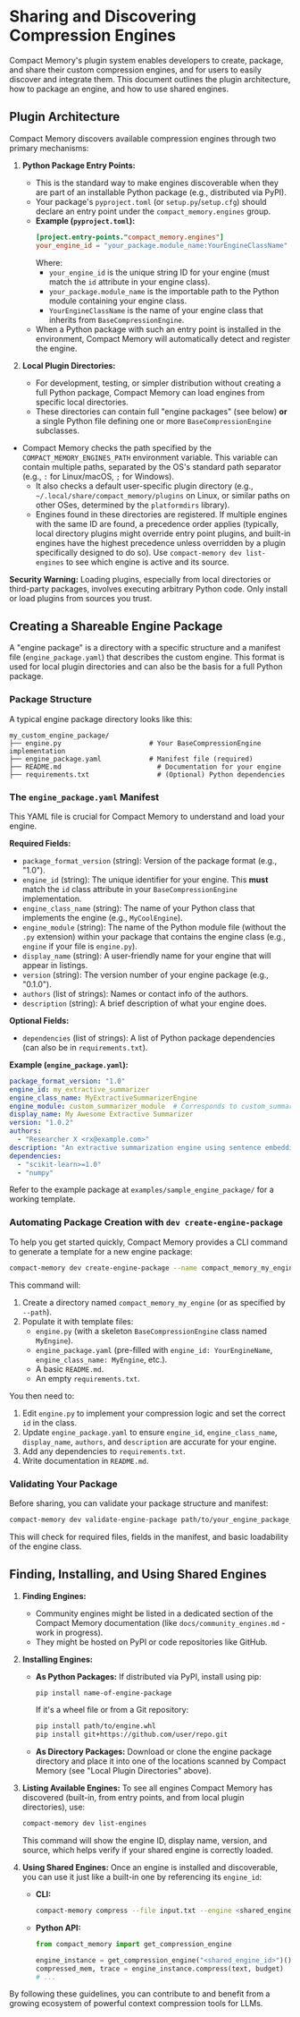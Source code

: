 # Sharing and Discovering Compression Engines

Compact Memory's plugin system enables developers to create, package, and share their custom compression engines, and for users to easily discover and integrate them. This document outlines the plugin architecture, how to package an engine, and how to use shared engines.

## Plugin Architecture

Compact Memory discovers available compression engines through two primary mechanisms:

1.  **Python Package Entry Points:**
    *   This is the standard way to make engines discoverable when they are part of an installable Python package (e.g., distributed via PyPI).
    *   Your package's `pyproject.toml` (or `setup.py`/`setup.cfg`) should declare an entry point under the `compact_memory.engines` group.
    *   **Example (`pyproject.toml`):**
        ```toml
        [project.entry-points."compact_memory.engines"]
        your_engine_id = "your_package.module_name:YourEngineClassName"
        ```
        Where:
        *   `your_engine_id` is the unique string ID for your engine (must match the `id` attribute in your engine class).
        *   `your_package.module_name` is the importable path to the Python module containing your engine class.
        *   `YourEngineClassName` is the name of your engine class that inherits from `BaseCompressionEngine`.
    *   When a Python package with such an entry point is installed in the environment, Compact Memory will automatically detect and register the engine.

2.  **Local Plugin Directories:**
    *   For development, testing, or simpler distribution without creating a full Python package, Compact Memory can load engines from specific local directories.
    *   These directories can contain full "engine packages" (see below) **or** a single Python file defining one or more `BaseCompressionEngine` subclasses.
*   Compact Memory checks the path specified by the `COMPACT_MEMORY_ENGINES_PATH` environment variable. This variable can contain multiple paths, separated by the OS's standard path separator (e.g., `:` for Linux/macOS, `;` for Windows).
    *   It also checks a default user-specific plugin directory (e.g., `~/.local/share/compact_memory/plugins` on Linux, or similar paths on other OSes, determined by the `platformdirs` library).
    *   Engines found in these directories are registered. If multiple engines with the same ID are found, a precedence order applies (typically, local directory plugins might override entry point plugins, and built-in engines have the highest precedence unless overridden by a plugin specifically designed to do so). Use `compact-memory dev list-engines` to see which engine is active and its source.

**Security Warning:** Loading plugins, especially from local directories or third-party packages, involves executing arbitrary Python code. Only install or load plugins from sources you trust.

## Creating a Shareable Engine Package

A "engine package" is a directory with a specific structure and a manifest file (`engine_package.yaml`) that describes the custom engine. This format is used for local plugin directories and can also be the basis for a full Python package.

### Package Structure

A typical engine package directory looks like this:

```
my_custom_engine_package/
├── engine.py                      # Your BaseCompressionEngine implementation
├── engine_package.yaml            # Manifest file (required)
├── README.md                        # Documentation for your engine
├── requirements.txt                 # (Optional) Python dependencies
```

### The `engine_package.yaml` Manifest

This YAML file is crucial for Compact Memory to understand and load your engine.

**Required Fields:**

*   `package_format_version` (string): Version of the package format (e.g., "1.0").
*   `engine_id` (string): The unique identifier for your engine. This **must** match the `id` class attribute in your `BaseCompressionEngine` implementation.
*   `engine_class_name` (string): The name of your Python class that implements the engine (e.g., `MyCoolEngine`).
*   `engine_module` (string): The name of the Python module file (without the `.py` extension) within your package that contains the engine class (e.g., `engine` if your file is `engine.py`).
*   `display_name` (string): A user-friendly name for your engine that will appear in listings.
*   `version` (string): The version number of your engine package (e.g., "0.1.0").
*   `authors` (list of strings): Names or contact info of the authors.
*   `description` (string): A brief description of what your engine does.

**Optional Fields:**

*   `dependencies` (list of strings): A list of Python package dependencies (can also be in `requirements.txt`).

**Example (`engine_package.yaml`):**

```yaml
package_format_version: "1.0"
engine_id: my_extractive_summarizer
engine_class_name: MyExtractiveSummarizerEngine
engine_module: custom_summarizer_module  # Corresponds to custom_summarizer_module.py
display_name: My Awesome Extractive Summarizer
version: "1.0.2"
authors:
  - "Researcher X <rx@example.com>"
description: "An extractive summarization engine using sentence embeddings and clustering."
dependencies:
  - "scikit-learn>=1.0"
  - "numpy"
```

Refer to the example package at `examples/sample_engine_package/` for a working template.

### Automating Package Creation with `dev create-engine-package`

To help you get started quickly, Compact Memory provides a CLI command to generate a template for a new engine package:

```bash
compact-memory dev create-engine-package --name compact_memory_my_engine
```

This command will:
1.  Create a directory named `compact_memory_my_engine` (or as specified by `--path`).
2.  Populate it with template files:
    *   `engine.py` (with a skeleton `BaseCompressionEngine` class named `MyEngine`).
    *   `engine_package.yaml` (pre-filled with `engine_id: YourEngineName`, `engine_class_name: MyEngine`, etc.).
    *   A basic `README.md`.
    *   An empty `requirements.txt`.

You then need to:
1.  Edit `engine.py` to implement your compression logic and set the correct `id` in the class.
2.  Update `engine_package.yaml` to ensure `engine_id`, `engine_class_name`, `display_name`, `authors`, and `description` are accurate for your engine.
3.  Add any dependencies to `requirements.txt`.
4.  Write documentation in `README.md`.

### Validating Your Package

Before sharing, you can validate your package structure and manifest:
```bash
compact-memory dev validate-engine-package path/to/your_engine_package_directory
```
This will check for required files, fields in the manifest, and basic loadability of the engine class.

## Finding, Installing, and Using Shared Engines

1.  **Finding Engines:**
    *   Community engines might be listed in a dedicated section of the Compact Memory documentation (like `docs/community_engines.md` - work in progress).
    *   They might be hosted on PyPI or code repositories like GitHub.

2.  **Installing Engines:**
    *   **As Python Packages:** If distributed via PyPI, install using pip:
        ```bash
        pip install name-of-engine-package
        ```
        If it's a wheel file or from a Git repository:
        ```bash
        pip install path/to/engine.whl
        pip install git+https://github.com/user/repo.git
        ```
    *   **As Directory Packages:** Download or clone the engine package directory and place it into one of the locations scanned by Compact Memory (see "Local Plugin Directories" above).

3.  **Listing Available Engines:**
    To see all engines Compact Memory has discovered (built-in, from entry points, and from local plugin directories), use:
    ```bash
    compact-memory dev list-engines
    ```
    This command will show the engine ID, display name, version, and source, which helps verify if your shared engine is correctly loaded.

4.  **Using Shared Engines:**
    Once an engine is installed and discoverable, you can use it just like a built-in one by referencing its `engine_id`:
    *   **CLI:**
        ```bash
        compact-memory compress --file input.txt --engine <shared_engine_id> --budget <value>
        ```
    *   **Python API:**
        ```python
        from compact_memory import get_compression_engine

        engine_instance = get_compression_engine("<shared_engine_id>")()
        compressed_mem, trace = engine_instance.compress(text, budget)
        # ...
        ```

By following these guidelines, you can contribute to and benefit from a growing ecosystem of powerful context compression tools for LLMs.
